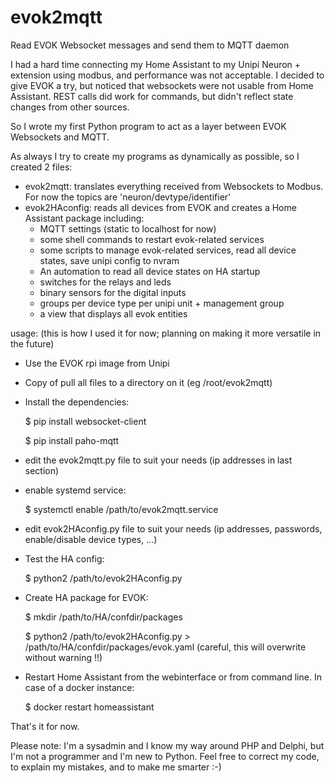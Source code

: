 # evok2mqtt
Read EVOK Websocket messages and send them to MQTT daemon


I had a hard time connecting my Home Assistant to my Unipi Neuron + extension using modbus, and performance was not acceptable.
I decided to give EVOK a try, but noticed that websockets were not usable from Home Assistant.
REST calls did work for commands, but didn't reflect state changes from other sources.

So I wrote my first Python program to act as a layer between EVOK Websockets and MQTT.

As always I try to create my programs as dynamically as possible, so I created 2 files:
* evok2mqtt: translates everything received from Websockets to Modbus.  For now the topics are 'neuron/devtype/identifier'
* evok2HAconfig: reads all devices from EVOK and creates a Home Assistant package including:
  * MQTT settings (static to localhost for now)
  * some shell commands to restart evok-related services
  * some scripts to manage evok-related services, read all device states, save unipi config to nvram
  * An automation to read all device states on HA startup
  * switches for the relays and leds
  * binary sensors for the digital inputs
  * groups per device type per unipi unit + management group
  * a view that displays all evok entities
  
usage:
(this is how I used it for now; planning on making it more versatile in the future)
  * Use the EVOK rpi image from Unipi
  * Copy of pull all files to a directory on it (eg /root/evok2mqtt)
  * Install the dependencies:
  
    $ pip install websocket-client
    
    $ pip install paho-mqtt
  * edit the evok2mqtt.py file to suit your needs (ip addresses in last section)
  * enable systemd service:
  
    $ systemctl enable /path/to/evok2mqtt.service
  * edit evok2HAconfig.py file to suit your needs (ip addresses, passwords, enable/disable device types, ...)
  * Test the HA config:
  
    $ python2 /path/to/evok2HAconfig.py
  * Create HA package for EVOK:
  
    $ mkdir /path/to/HA/confdir/packages
    
    $ python2 /path/to/evok2HAconfig.py > /path/to/HA/confdir/packages/evok.yaml (careful, this will overwrite without warning !!)
  * Restart Home Assistant from the webinterface or from command line. In case of a docker instance:
  
    $ docker restart homeassistant

That's it for now.

Please note: I'm a sysadmin and I know my way around PHP and Delphi, but I'm not a programmer and I'm new to Python.
Feel free to correct my code, to explain my mistakes, and to make me smarter :-)
